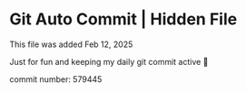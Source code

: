 # Git Auto Commit | Hidden File

This file was added Feb 12, 2025

Just for fun and keeping my daily git commit active 🤪

commit number: 579445
